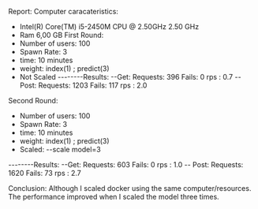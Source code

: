 Report:
Computer caracateristics:
- Intel(R) Core(TM) i5-2450M CPU @ 2.50GHz   2.50 GHz
- Ram 6,00 GB
First Round:
- Number of users: 100 
- Spawn Rate: 3
- time: 10 minutes
- weight: index(1) ; predict(3) 
- Not Scaled
--------Results: 
--Get:
Requests: 396
Fails: 0
rps : 0.7
-- Post:
Requests: 1203
Fails: 117
rps : 2.0

Second Round:
- Number of users: 100 
- Spawn Rate: 3
- time: 10 minutes
- weight: index(1) ; predict(3) 
- Scaled: --scale model=3

--------Results: 
--Get:
Requests: 603
Fails: 0
rps : 1.0
-- Post:
Requests: 1620
Fails: 73
rps : 2.7

Conclusion: Although I scaled docker using the same computer/resources. The performance improved when I scaled the model three times.
